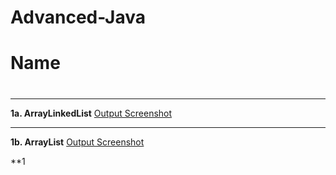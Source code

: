 # Advanced-Java
# Name 
#
#
#

---

**1a. ArrayLinkedList** 
[Output Screenshot](https://github.com/harshitha-dbangeraa035/Advanced-Java/blob/main/ArraylistLinkedlistdemo/ArrayLinkedList.png)<br>

---
**1b. ArrayList** 
[Output Screenshot](https://github.com/harshitha-dbangeraa035/Advanced-Java/blob/main/ArraylistLinkedlistdemo/ArrayList_search.png)<br>

**1



